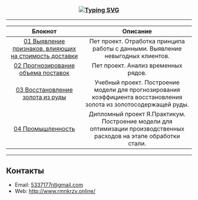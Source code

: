 <h3 align="center">
  
<a href="https://git.io/typing-svg"><img src="https://readme-typing-svg.herokuapp.com?font=Fira+Code&weight=500&pause=1000&center=true&random=false&width=435&lines=%D0%9F%D1%80%D0%B8%D0%B2%D0%B5%D1%82%2C+%D1%8F+%D0%A0%D0%BE%D0%BC%D0%B0%D0%BD" alt="Typing SVG" /></a>

</h3>

____________________________________


| Блокнот | Описание |
|:-----------------------:|:---------:|
| [01 Выявление признаков, влияющих на стоимость доставки](https://github.com/warrior477/personal/blob/main/01%20%D0%92%D1%8B%D1%8F%D0%B2%D0%BB%D0%B5%D0%BD%D0%B8%D0%B5%20%D0%BF%D1%80%D0%B8%D0%B7%D0%BD%D0%B0%D0%BA%D0%BE%D0%B2%2C%20%D0%B2%D0%BB%D0%B8%D1%8F%D1%8E%D1%89%D0%B8%D1%85%20%D0%BD%D0%B0%20%D1%81%D1%82%D0%BE%D0%B8%D0%BC%D0%BE%D1%81%D1%82%D1%8C%20%D0%B4%D0%BE%D1%81%D1%82%D0%B0%D0%B2%D0%BA%D0%B8/sft_analysis.ipynb)| Пет проект. Отработка принципа работы с данными. Выявление невыгодных клиентов.  |
| [02 Прогнозирование объема поставок](https://github.com/warrior477/personal/blob/main/02%20%D0%9F%D1%80%D0%BE%D0%B3%D0%BD%D0%BE%D0%B7%D0%B8%D1%80%D0%BE%D0%B2%D0%B0%D0%BD%D0%B8%D0%B5%20%D0%BE%D0%B1%D1%8A%D0%B5%D0%BC%D0%B0%20%D0%BF%D0%BE%D1%81%D1%82%D0%B0%D0%B2%D0%BE%D0%BA/pet_timeseries.ipynb)| Пет проект. Анализ временных рядов. |
| [03 Восстановление золота из руды](https://github.com/warrior477/personal/blob/main/03%20%D0%92%D0%BE%D1%81%D1%81%D1%82%D0%B0%D0%BD%D0%BE%D0%B2%D0%BB%D0%B5%D0%BD%D0%B8%D0%B5%20%D0%B7%D0%BE%D0%BB%D0%BE%D1%82%D0%B0%20%D0%B8%D0%B7%20%D1%80%D1%83%D0%B4%D1%8B/recovery_gold_ml.ipynb)| Учебный проект. Построение модели для прогнозирования коэффициента восстановления золота из золотосодержащей руды.  |
| [04 Промышленность](https://github.com/warrior477/personal/blob/main/04%20%D0%9F%D1%80%D0%BE%D0%BC%D1%8B%D1%88%D0%BB%D0%B5%D0%BD%D0%BD%D0%BE%D1%81%D1%82%D1%8C/predict_temps.ipynb)| Дипломный проект Я.Практикум. Построение модели для оптимизации производственных расходов на этапе обработки стали.  |

________________________________________
## Контакты
* Email: 5337177r@gmail.com
* Web: http://www.rmnkrzv.online/


